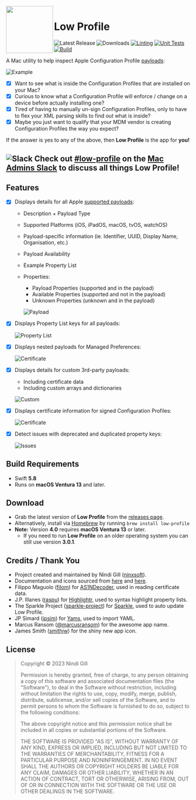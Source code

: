 <img align="left" width="128" height="128" src="README%20Resources/App%20Icon.png">

# Low Profile

![Latest Release](https://img.shields.io/github/v/release/ninxsoft/LowProfile?display_name=tag&label=Latest%20Release&sort=semver) ![Downloads](https://img.shields.io/github/downloads/ninxsoft/LowProfile/total?label=Downloads) [![Linting](https://github.com/ninxsoft/LowProfile/actions/workflows/linting.yml/badge.svg)](https://github.com/ninxsoft/LowProfile/actions/workflows/linting.yml) [![Unit Tests](https://github.com/ninxsoft/LowProfile/actions/workflows/unit_tests.yml/badge.svg)](https://github.com/ninxsoft/LowProfile/actions/workflows/unit_tests.yml) [![Build](https://github.com/ninxsoft/LowProfile/actions/workflows/build.yml/badge.svg)](https://github.com/ninxsoft/LowProfile/actions/workflows/build.yml)

A Mac utility to help inspect Apple Configuration Profile [payloads](https://developer.apple.com/documentation/devicemanagement/profile-specific_payload_keys):

![Example](README%20Resources/Example.png)

- [x] Want to see what is inside the Configuration Profiles that are installed on your Mac?
- [x] Curious to know what a Configuration Profile will enforce / change on a device before actually installing one?
- [x] Tired of having to manually un-sign Configuration Profiles, only to have to flex your XML parsing skills to find out what is inside?
- [x] Maybe you just want to qualify that your MDM vendor is creating Configuration Profiles the way you expect?

If the answer is yes to any of the above, then **Low Profile** is the app for **you!**

<!-- markdownlint-disable no-trailing-punctuation -->

## ![Slack](README%20Resources/Slack.png) Check out [#low-profile](https://macadmins.slack.com/archives/C0590AY05U3) on the [Mac Admins Slack](https://macadmins.slack.com) to discuss all things Low Profile!

<!-- markdownlint-enable no-trailing-punctuation -->

## Features

- [x] Displays details for all Apple [supported payloads](https://developer.apple.com/documentation/devicemanagement/profile-specific_payload_keys):

  - Description + Payload Type
  - Supported Platforms (iOS, iPadOS, macOS, tvOS, watchOS)
  - Payload-specific information (ie. Identifier, UUID, Display Name, Organisation, etc.)
  - Payload Availability
  - Example Property List
  - Properties:

    - Payload Properties (supported and in the payload)
    - Available Properties (supported and not in the payload)
    - Unknown Properties (unknown and in the payload)

    ![Payload](README%20Resources/Payload.png)

- [x] Displays Property List keys for all payloads:

  ![Property List](README%20Resources/Property%20List.png)

- [x] Displays nested payloads for Managed Preferences:

  ![Certificate](README%20Resources/Managed%20Preferences.png)

- [x] Displays details for custom 3rd-party payloads:

  - Including certificate data
  - Including custom arrays and dictionaries

  ![Custom](README%20Resources/Custom.png)

- [x] Displays certificate information for signed Configuration Profiles:

  ![Certificate](README%20Resources/Certificate.png)

- [x] Detect issues with deprecated and duplicated property keys:

  ![Issues](README%20Resources/Issues.png)

## Build Requirements

- Swift **5.8**
- Runs on **macOS Ventura 13** and later.

## Download

- Grab the latest version of **Low Profile** from the [releases page](https://github.com/ninxsoft/LowProfile/releases).
- Alternatively, install via [Homebrew](https://brew.sh) by running `brew install low-profile`
- **Note:** Version **4.0** requires **macOS Ventura 13** or later.
  - If you need to run **Low Profile** on an older operating system you can still use version **3.0.1**.

## Credits / Thank You

- Project created and maintained by Nindi Gill ([ninxsoft](https://github.com/ninxsoft)).
- Documentation and icons sourced from [here](https://developer.apple.com/documentation/devicemanagement) and [here](https://support.apple.com/en-au/guide/mdm/welcome/web).
- Filippo Maguolo ([filom](https://github.com/filom)) for [AS1NDecoder](https://github.com/filom/ASN1Decoder), used in reading certificate data.
- J.P. Illanes ([raspu](https://github.com/raspu)) for [Highlightr](https://github.com/raspu/Highlightr), used to syntax highlight property lists.
- The Sparkle Project ([sparkle-project](https://github.com/sparkle-project)) for [Sparkle](https://github.com/sparkle-project/Sparkle), used to auto update Low Profile.
- JP Simard ([jpsim](https://github.com/jpsim)) for [Yams](https://github.com/jpsim/Yams), used to import YAML.
- Marcus Ransom ([@marcusransom](https://twitter.com/marcusransom)) for the awesome app name.
- James Smith ([smithjw](https://github.com/smithjw)) for the shiny new app icon.

## License

> Copyright © 2023 Nindi Gill
>
> Permission is hereby granted, free of charge, to any person obtaining a copy
> of this software and associated documentation files (the "Software"), to deal
> in the Software without restriction, including without limitation the rights
> to use, copy, modify, merge, publish, distribute, sublicense, and/or sell
> copies of the Software, and to permit persons to whom the Software is
> furnished to do so, subject to the following conditions:
>
> The above copyright notice and this permission notice shall be included in all
> copies or substantial portions of the Software.
>
> THE SOFTWARE IS PROVIDED "AS IS", WITHOUT WARRANTY OF ANY KIND, EXPRESS OR
> IMPLIED, INCLUDING BUT NOT LIMITED TO THE WARRANTIES OF MERCHANTABILITY,
> FITNESS FOR A PARTICULAR PURPOSE AND NONINFRINGEMENT. IN NO EVENT SHALL THE
> AUTHORS OR COPYRIGHT HOLDERS BE LIABLE FOR ANY CLAIM, DAMAGES OR OTHER
> LIABILITY, WHETHER IN AN ACTION OF CONTRACT, TORT OR OTHERWISE, ARISING FROM,
> OUT OF OR IN CONNECTION WITH THE SOFTWARE OR THE USE OR OTHER DEALINGS IN THE
> SOFTWARE.

